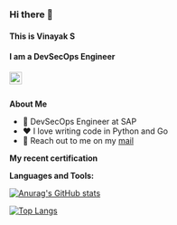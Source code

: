 ### Hi there 👋

#### This is Vinayak S
#### I am a DevSecOps Engineer


<a href="https://www.linkedin.com/in/vinayaks439/">
  <img align="left" alt="Vinayak's LinkedIN" width="22px" src="https://raw.githubusercontent.com/peterthehan/peterthehan/master/assets/linkedin.svg" />
</a>

<br />
<br />

**About Me**
- 💼 DevSecOps Engineer at SAP
- ❤️ I love writing code in Python and Go
- 💬 Reach out to me on my [mail](mailto:vinayaks439@gmail.com)

**My recent certification**

<div data-iframe-width="150" data-iframe-height="270" data-share-badge-id="de69af1f-c4ed-45f5-b19b-01f73c88a6b6" data-share-badge-host="https://www.credly.com"></div><script type="text/javascript" async src="//cdn.credly.com/assets/utilities/embed.js"></script>

**Languages and Tools:**  


[![Anurag's GitHub stats](https://github-readme-stats.vercel.app/api?username=Vinayaks439&count_private=true&include_all_commits=true&hide=issues&show_icons=true&theme=cobalt&custom_title=Github%20Stats)](https://github.com/anuraghazra/github-readme-stats)

[![Top Langs](https://github-readme-stats.vercel.app/api/top-langs/?username=Vinayaks439&theme=dracula&layout=compact)](https://github.com/anuraghazra/github-readme-stats)




